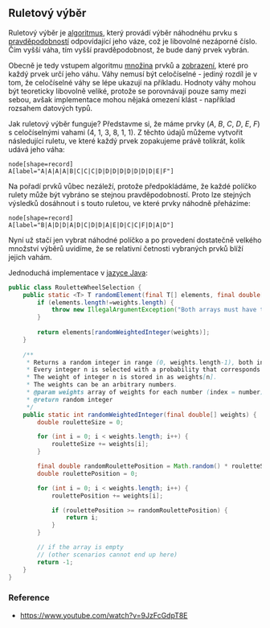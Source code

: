 ## Ruletový výběr

Ruletový výběr je [algoritmus](wiki/algoritmus), který provádí výběr náhodnéhu prvku s [pravděpodobností](wiki/pravdepodobnost) odpovídající jeho váze, což je libovolné nezáporné číslo. 
Čím vyšší váha, tím vyšší pravděpodobnost, že bude daný prvek vybrán.

Obecně je tedy vstupem algoritmu [množina](wiki/mnozina) prvků a [zobrazení](wiki/zobrazeni), které pro každý prvek určí jeho váhu.
Váhy nemusí být celočíselné - jediný rozdíl je v tom, že celočíselné váhy se lépe ukazují na příkladu.
Hodnoty váhy mohou být teoreticky libovolně veliké, protože se porovnávají pouze samy mezi sebou, avšak implementace mohou nějaká omezení klást - například rozsahem datových typů.

Jak ruletový výběr funguje? Představme si, že máme prvky (*A*, *B*, *C*, *D*, *E*, *F*) s celočíselnými vahami (4, 1, 3, 8, 1, 1).
Z těchto údajů můžeme vytvořit následující ruletu, ve které každý prvek zopakujeme právě tolikrát, kolik udává jeho váha:

```dot:graph
node[shape=record]
A[label="A|A|A|A|B|C|C|C|D|D|D|D|D|D|D|D|E|F"]
```

Na pořadí prvků vůbec nezáleží, protože předpokládáme, že každé políčko rulety může být vybráno se stejnou pravděpodobností.
Proto lze stejných výsledků dosáhnout i s touto ruletou, ve které prvky náhodně přeházíme:

```dot:graph
node[shape=record]
A[label="B|A|D|D|A|D|C|D|D|A|E|D|C|C|F|D|A|D"]
```

Nyní už stačí jen vybrat náhodné políčko a po provedení dostatečně velkého množství výběrů uvidíme, že se relativní četnosti vybraných prvků blíží jejich vahám.

Jednoduchá implementace v [jazyce Java](wiki/jazyk-java):

```java
public class RouletteWheelSelection {
    public static <T> T randomElement(final T[] elements, final double[] weights) {
        if (elements.length!=weights.length) {
            throw new IllegalArgumentException("Both arrays must have the same length.");
        }
        
        return elements[randomWeightedInteger(weights)];
    }
    
    /**
     * Returns a random integer in range (0, weights.length-1), both inclusive.
     * Every integer n is selected with a probability that corresponds to its weight.
     * The weight of integer n is stored in as weights[n].
     * The weights can be an arbitrary numbers.
     * @param weights array of weights for each number (index = number)
     * @return random integer
     */
    public static int randomWeightedInteger(final double[] weights) {
        double rouletteSize = 0;

        for (int i = 0; i < weights.length; i++) {
            rouletteSize += weights[i];
        }

        final double randomRoulettePosition = Math.random() * rouletteSize;
        double roulettePosition = 0;

        for (int i = 0; i < weights.length; i++) {
            roulettePosition += weights[i];

            if (roulettePosition >= randomRoulettePosition) {
                return i;
            }
        }

        // if the array is empty
        // (other scenarios cannot end up here)
        return -1;
    }
}
```

### Reference

- https://www.youtube.com/watch?v=9JzFcGdpT8E